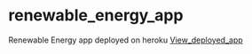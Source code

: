 # renewable_energy_app
Renewable Energy app deployed on heroku
[View_deployed_app](https://renewable-energy-app.herokuapp.com/)
